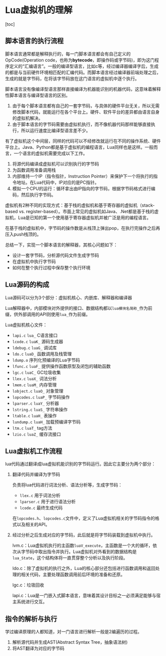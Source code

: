 # Lua虚拟机的理解

[toc]

## 脚本语言的执行流程

脚本语言通常都是解释执行的，每一门脚本语言都会有自己定义的OpCode(Operation code，也称为**bytecode**，即操作码或字节码)，即为这门程序定义的“汇编语言”。一般的编译型语言，比如c等，经过编译器编译字后，生成的都是与当前硬件环境相匹配的汇编代码。而脚本语言经过编译器前端处理之后，生成的就是字节码，在将该字节码放在这门语言的虚拟机中逐个执行。

脚本语言没有像编译型语言那样直接编译为机器能识别的机器代码，这意味着解释性脚本语言与编译型语言的区别。

1. 由于每个脚本语言都有自己的一套字节码，与具体的硬件平台无关，所以无需修改脚本代码，就能运行在各个平台上。硬件、软件平台的差异都由语言自身的虚拟机解决。
2. 由于脚本语言的字节码需要由虚拟机执行，而不像机器代码那样能够直接执行，所以运行速度比编译型语言差不少。

有了虚拟机这个中间层，同样的代码可以不经修改就运行在不同的操作系统、硬件平台上。Java、Python都是基于虚拟机的编程语言，Lua同样也是这样。一般而言，一个语言的虚拟机需要完成以下工作。

1. 将源代码编译成虚拟机可以识别执行的字节码
2. 为函数调用准备调用栈
3. 内部维持一个IP（指令指针，Instruction Pointer）来保护下一个将执行的指令地址。在Lua代码中，IP对应的是PC指针。
4. 模拟一个CPU的运行：循环拿出由IP指向的字节码，根据字节码格式进行编码，然后执行字节码。

虚拟机有2种不同的实现方式：基于栈的虚拟机和基于寄存器的虚拟机（stack-based vs. register-based）。市面上常见的虚拟机如Java、.Net都是基于栈的虚拟机，Lua是已知的第一个使用基于寄存器虚拟机并被广泛是用的编程语言。

在基于栈的虚拟机中，字节码的操作数是从栈顶上弹出pop，在执行完操作之后再压入push栈顶的。



总结一下，实现一个脚本语言的解释器，其核心问题如下：

- 设计一套字节码，分析源代码文件生成字节码
- 在虚拟机中执行字节码
- 如何在整个执行过程中保存整个执行环境

## Lua源码的构成

Lua源码可以分为3个部分：虚拟机核心、内嵌库、解释器和编译器

Lua解释器中，内部模块对外提供的接口、数据结构都以`lua模块名简称_`作为前缀，供外部调用的API则使用`lua_`作为前缀。

Lua虚拟机核心文件：

- `lapi.c` `lua_` C语言接口
- `lcode.c` `luaK_` 源码生成器
- `ldebug.c` `luaG_` 调试库
- `ldo.c` `luaD_` 函数调用及栈管理
- `ldump.o` 序列化预编译的Lua字节码
- `lfunc.c` `luaF_` 提供操作函数原型及闭包的辅助函数
- `lgc.c` `luaC_` GC垃圾收集
- `llex.c` `luaX_` 词法分析
- `lmem.c` `luaM_` 内存管理
- `lobject.c` `luaO_` 对象管理
- `lopcodes.c` `luaP_` 字节码操作
- `lparser.c` `luaY_` 分析器
- `lstring.c` `luaS_` 字符串操作
- `ltable.c` `luaH_` 表操作
- `lundump.c` `luaH_` 加载预编译字节码
- `ltm.c` `luaT_` tag方法
- `lzio.c` `luaZ_` 缓存流接口

## Lua虚拟机工作流程

lua代码通过翻译成lua虚拟机能识别的字节码运行。因此它主要分为两个部分：

1. 翻译代码并编译为字节码

   负责将lua代码进行词法分析、语法分析等，生成字节码：

   - `llex.c` 用于词法分析
   - `lparser.c` 用于进行语法分析
   - `lcode.c` 最终生成代码

   在`lopcodes.h`、`lopcodes.c`文件中，定义了Lua虚拟机相关的字节码指令的格式以及相关的API。

2. 经过分析之后生成对应的字节码，此后就是将字节码装载到虚拟机中执行。

   lvm.c：Lua虚拟机执行的主函数`luaV_execute`，主函数是一个大的循环，依次从字节码中取出指令并执行。Lua虚拟机对外看到的数据结构是`lua_State`，这个结构体将一直贯穿整个分析以及执行阶段。

   ldo.c：除了虚拟机的执行之外，Lua的核心部分还包括进行函数调用和返回处理的相关代码，主要处理函数调用前后环境的准备和还原。

   lgc.c：垃圾回收

   lapi.c：Lua是一门嵌入式脚本语言，意味着其设计目标之一必须满足能够与宿主系统进行交互。

## 指令的解析与执行

学过编译原理的人都知道，对一门语言进行解析一般是2编遍历的过程。

1. 解析源代码并生成AST(Abstract Syntax Tree，抽象语法树)
2. 将AST翻译为对应的字节码

